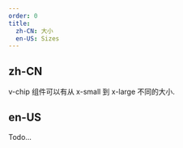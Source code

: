 ```yaml
---
order: 0
title:
  zh-CN: 大小
  en-US: Sizes
---
```


## zh-CN

v-chip 组件可以有从 x-small 到 x-large 不同的大小.

## en-US

Todo...
